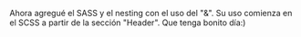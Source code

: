 Ahora agregué el SASS y el nesting con el uso del "&". Su uso comienza en el SCSS a partir de la sección "Header". Que tenga bonito día:)
